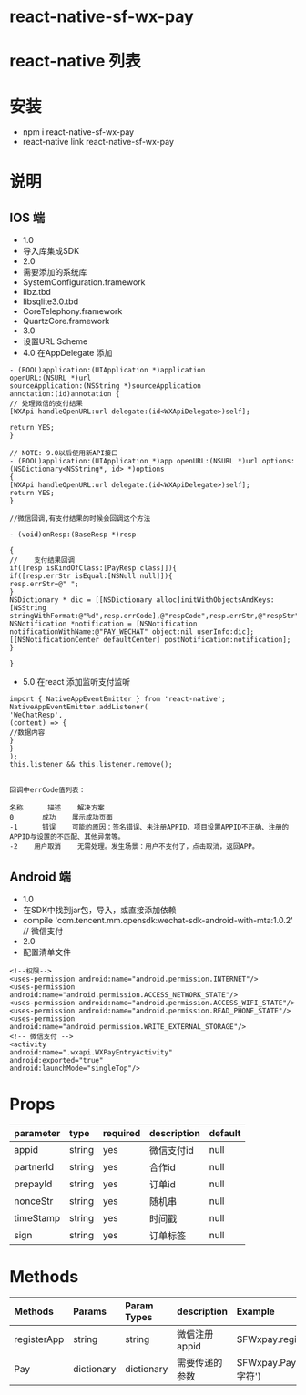# react-native-sf-wx-pay

# react-native 列表

# 安装
* npm i react-native-sf-wx-pay
* react-native link  react-native-sf-wx-pay
# 说明
## IOS 端
* 1.0
* 导入库集成SDK
* 2.0
* 需要添加的系统库
* SystemConfiguration.framework
* libz.tbd
* libsqlite3.0.tbd
* CoreTelephony.framework
* QuartzCore.framework
* 3.0
* 设置URL Scheme
* 4.0 在AppDelegate 添加
```
- (BOOL)application:(UIApplication *)application
openURL:(NSURL *)url
sourceApplication:(NSString *)sourceApplication
annotation:(id)annotation {
// 处理微信的支付结果
[WXApi handleOpenURL:url delegate:(id<WXApiDelegate>)self];

return YES;
}

// NOTE: 9.0以后使用新API接口
- (BOOL)application:(UIApplication *)app openURL:(NSURL *)url options:(NSDictionary<NSString*, id> *)options
{
[WXApi handleOpenURL:url delegate:(id<WXApiDelegate>)self];
return YES;
}

//微信回调,有支付结果的时候会回调这个方法

- (void)onResp:(BaseResp *)resp

{
//    支付结果回调
if([resp isKindOfClass:[PayResp class]]){
if([resp.errStr isEqual:[NSNull null]]){
resp.errStr=@" ";
}
NSDictionary * dic = [[NSDictionary alloc]initWithObjectsAndKeys:[NSString stringWithFormat:@"%d",resp.errCode],@"respCode",resp.errStr,@"respStr",nil];
NSNotification *notification = [NSNotification notificationWithName:@"PAY_WECHAT" object:nil userInfo:dic];
[[NSNotificationCenter defaultCenter] postNotification:notification];
}

}
```
* 5.0 在react 添加监听支付监听
```
import { NativeAppEventEmitter } from 'react-native';
NativeAppEventEmitter.addListener(
'WeChatResp',
(content) => {
//数据内容
}
}
);
this.listener && this.listener.remove();


回调中errCode值列表：

名称      描述    解决方案
0       成功    展示成功页面
-1      错误    可能的原因：签名错误、未注册APPID、项目设置APPID不正确、注册的APPID与设置的不匹配、其他异常等。
-2    用户取消    无需处理。发生场景：用户不支付了，点击取消，返回APP。
```

## Android 端
* 1.0
* 在SDK中找到jar包，导入，或直接添加依赖
* compile 'com.tencent.mm.opensdk:wechat-sdk-android-with-mta:1.0.2' // 微信支付
* 2.0
* 配置清单文件
```
<!--权限-->
<uses-permission android:name="android.permission.INTERNET"/>
<uses-permission android:name="android.permission.ACCESS_NETWORK_STATE"/>
<uses-permission android:name="android.permission.ACCESS_WIFI_STATE"/>
<uses-permission android:name="android.permission.READ_PHONE_STATE"/>
<uses-permission android:name="android.permission.WRITE_EXTERNAL_STORAGE"/>
<!-- 微信支付 -->
<activity
android:name=".wxapi.WXPayEntryActivity"
android:exported="true"
android:launchMode="singleTop"/>
```

# Props
|  parameter  |  type  |  required  |   description  |  default  |
|:-----|:-----|:-----|:-----|:-----|
|appid|string|yes|微信支付id|null|
|partnerId|string|yes|合作id|null|
|prepayId|string|yes|订单id|null|
|nonceStr|string|yes|随机串|null|
|timeStamp|string|yes|时间戳|null|
|sign|string|yes|订单标签|null|

# Methods
|  Methods  |  Params  |  Param Types  |   description  |  Example  |
|:-----|:-----|:-----|:-----|:-----|
|registerApp|string|string|微信注册appid|SFWxpay.registerApp('')|
|Pay|dictionary|dictionary|需要传递的参数|SFWxpay.Pay(‘填写多个字符')|


